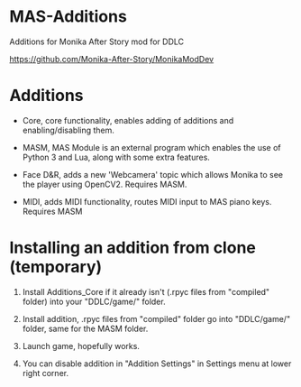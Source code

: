 # MAS-Additions

Additions for Monika After Story mod for DDLC

https://github.com/Monika-After-Story/MonikaModDev


# Additions
* Core, core functionality, enables adding of additions and enabling/disabling them.

* MASM, MAS Module is an external program which enables the use of Python 3 and Lua, along with some extra features.

* Face D&R, adds a new 'Webcamera' topic which allows Monika to see the player using OpenCV2. Requires MASM.

* MIDI, adds MIDI functionality, routes MIDI input to MAS piano keys. Requires MASM


# Installing an addition from clone (temporary)

1. Install Additions_Core if it already isn't (.rpyc files from "compiled" folder) into your "DDLC/game/" folder.

2. Install addition, .rpyc files from "compiled" folder go into "DDLC/game/" folder, same for the MASM folder.

3. Launch game, hopefully works.

4. You can disable addition in "Addition Settings" in Settings menu at lower right corner.